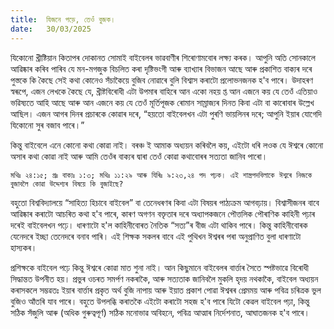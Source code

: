 ```yaml
---
title:  যিজনে পড়ে, তেওঁ বুজক।
date:   30/03/2025
---
```


যিকোনো খ্রীষ্টিয়ান কিতাপৰ দোকানত সোমাই বাইবেলৰ ভাৱবাণীৰ শিৰোণামবোৰ লক্ষ্য কৰক। আপুনি অতি সোনকালে আৱিষ্কাৰ কৰিব পাৰিব যে মন-মগজুক বিচলিত কৰা দৃষ্টিভংগী আৰু ব্যাখ্যাৰ বিভাজন আছে আৰু প্ৰকাশিত বাক্যৰ দৰে পুস্তকে কি কৈছে সেই কথা কোনেও সঁচাকৈয়ে বুজিব নোৱাৰে বুলি বিশ্বাস কৰাটো প্রলোভনজনক হ'ব পাৰে। উদাহৰণ স্বৰূপে, এজন লেখকে কৈছে যে, খ্ৰীষ্টবিৰোধী এটা উপমাৰ বাহিৰে আন একো নহয় প্ত আন এজনে কয় যে তেওঁ এতিয়াও ভৱিষ্যতে আহি আছে আৰু আন এজনে কয় যে তেওঁ মূর্তিপূজক ৰোমান সাম্ৰাজ্যৰ দিনত কিবা এটা বা কাৰোবাৰ উল্লেখ আছিল। এজন আগৰ দিনৰ প্ৰচাৰকে কোৱাৰ দৰে, “হয়তো বাইবেলখন এটা পুৰণি ভায়লিনৰ দৰে; আপুনি ইয়াৰ যোগেদি যিকোনো সুৰ বজাব পাৰে।”

কিন্তু বাইবেলে এনে কোনো কথা কোৱা নাই। বৰঞ্চ ই আমাক অধ্যয়ন কৰিবলৈ কয়, এইটো ধৰি লওক যে ঈশ্বৰে কোনো অসাৰ কথা কোৱা নাই আৰু আমি তেওঁৰ বাক্যৰ দ্বাৰা তেওঁ কোৱা কথাবোৰৰ সত্যতা জানিব পাৰো।

`মথিঃ ২৪:১৫; প্রঃ বাক্যঃ ১:৩; মথিঃ ১১:২৯ আৰু যিৰিঃ ৯:২৩,২৪ পদ পঢ়ক। এই শাস্ত্রপদবিলাকে ঈশ্বৰে নিজকে বুজাবলৈ কোৱা উদ্দেশ্যৰ বিষয়ে কি বুজাইছে?`

বহুতো বিশ্ববিদ্যালয়ে “সাহিত্য হিচাবে বাইবেল” বা তেনেধৰণৰ কিবা এটা বিষয়ৰ পাঠ্যক্ৰম আগবঢ়ায়। বিশ্বাসীজনৰ বাবে আৱিষ্কাৰ কৰাটো আচৰিত কথা হ'ব পাৰে, কাৰণ অগণন বক্তৃতাৰ দৰে অধ্যাপকজনে পৌত্তলিক পৌৰাণিক কাহিনী পঢ়াৰ দৰেই বাইবেলখন পঢ়ে। ধাৰণাটো হ'ল কাহিনীবোৰত নৈতিক “সত্য”ৰ বীজ এটা থাকিব পাৰে। কিন্তু কাহিনীবোৰক যেনেদৰে ইচ্ছা তেনেদৰে বনাব পাৰি। এই শিক্ষক সকলৰ বাবে এই পুথিখন ঈশ্বৰৰ পৰা অনুপ্রাণিত বুলা ধাৰণাটো হাস্যকৰ।

প্রশিক্ষকে বাইবেল পঢ়ে কিন্তু ঈশ্বৰে কোৱা মাত শুনা নাই। আন কিছুমানে বাইবেলৰ বাৰ্ত্তাৰ সৈতে স্পষ্টভাৱে বিৰোধী সিদ্ধান্তত উপনীত হয়। প্ৰভুৰ ওচৰত সমৰ্পণ নকৰাকৈ, আৰু সত্যতাক জানিবলৈ মুকলি হৃদয় নথকাকৈ, বাইবেল অধ্যয়ন কৰাসকলে সম্ভৱতঃ ইয়াৰ বাৰ্ত্তাৰ প্ৰকৃত অর্থ বুজি নাপায় আৰু ইয়াত প্রকাশ পোৱা ঈশ্বৰৰ প্ৰেমময় আৰু পবিত্ৰ চৰিত্ৰক ভুল বুজিও আঁতৰি যাব পাৰে। বহুতে উপলব্ধি কৰাতকৈ এইটো কৰাটো সহজ হ'ব পাৰে যিটো কেৱল বাইবেল পঢ়া, কিন্তু সঠিক সঁজুলি আৰু (অধিক গুৰুত্বপূৰ্ণ) সঠিক মনোভাৱ অবিহনে, পবিত্ৰ আত্মাৰ নিৰ্দেশনাত, আঘাতজনক হ'ব পাৰে।